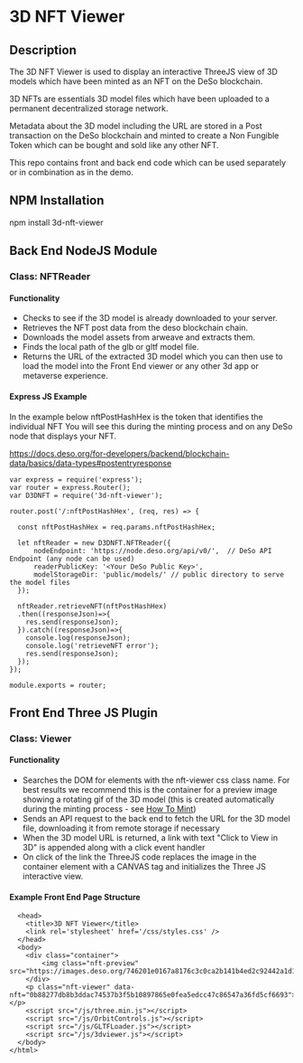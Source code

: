 # 3D NFT Viewer

## Description

The 3D NFT Viewer is used to display an interactive ThreeJS view of 3D models which have been minted as an NFT on the DeSo blockchain.

3D NFTs are essentials 3D model files which have been uploaded to a permanent decentralized storage network.

Metadata about the 3D model including the URL are stored in a Post transaction on the DeSo blockchain and minted to create a Non Fungible Token which can be bought and sold like any other NFT.

This repo contains front and back end code which can be used separately or in combination as in the demo.

## NPM Installation 

npm install 3d-nft-viewer

## Back End NodeJS Module
### Class: NFTReader
#### Functionality
- Checks to see if the 3D model is already downloaded to your server.
- Retrieves the NFT post data from the deso blockchain chain.
- Downloads the model assets from arweave and extracts them.
- Finds the local path of the glb or gltf model file.
- Returns the URL of the extracted 3D model which you can then use to load the model into the Front End viewer or any other 3d app or metaverse experience.

#### Express JS Example 

In the example below nftPostHashHex is the token that identifies the individual NFT You will see this during the minting process and on any DeSo node that displays your NFT.

https://docs.deso.org/for-developers/backend/blockchain-data/basics/data-types#postentryresponse

```
var express = require('express');
var router = express.Router();
var D3DNFT = require('3d-nft-viewer');

router.post('/:nftPostHashHex', (req, res) => {

  const nftPostHashHex = req.params.nftPostHashHex;

  let nftReader = new D3DNFT.NFTReader({
      nodeEndpoint: 'https://node.deso.org/api/v0/',  // DeSo API Endpoint (any node can be used)
      readerPublicKey: '<Your DeSo Public Key>',
      modelStorageDir: 'public/models/' // public directory to serve the model files
  });

  nftReader.retrieveNFT(nftPostHashHex)
  .then((responseJson)=>{
    res.send(responseJson);
  }).catch((responseJson)=>{
    console.log(responseJson);
    console.log('retrieveNFT error');
    res.send(responseJson);
  });
});

module.exports = router;
```

## Front End Three JS Plugin
### Class: Viewer
#### Functionality
- Searches the DOM for elements with the nft-viewer css class name. For best results we recommend this is the container for a preview image showing a rotating gif of the 3D model (this is created automatically during the minting process - see [How To Mint](https://www.youtube.com/watch?v=dhXX_bFkEf8))
- Sends an API request to the back end to fetch the URL for the 3D model file, downloading it from remote storage if necessary
- When the 3D model URL is returned, a link with text "Click to View in 3D" is appended along with a click event handler
- On click of the link the ThreeJS code replaces the image in the container element with a CANVAS tag and initializes the Three JS interactive view.

#### Example Front End Page Structure
```
  <head>
    <title>3D NFT Viewer</title>
    <link rel='stylesheet' href='/css/styles.css' />
  </head>
  <body>
    <div class="container">
		<img class="nft-preview" src="https://images.deso.org/746201e0167a8176c3c0ca2b141b4ed2c92442a1d16a55ab999a558e8a831a28.gif"/>
	</div>
	<p class="nft-viewer" data-nft="0b88277db8b3ddac74537b3f5b10897865e0fea5edcc47c86547a36fd5cf6693">Loading...</p>
	<script src="/js/three.min.js"></script> 
    <script src="/js/OrbitControls.js"></script> 
    <script src="/js/GLTFLoader.js"></script> 
    <script src="/js/3dviewer.js"></script>
  </body>
</html>
```
